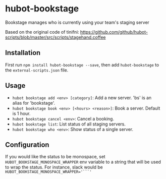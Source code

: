# hubot-bookstage

Bookstage manages who is currently using your team's staging server

Based on the original code of tinifni: https://github.com/github/hubot-scripts/blob/master/src/scripts/stagehand.coffee

## Installation

First run `npm install hubot-bookstage --save`, then add `hubot-bookstage` to the `external-scripts.json` file.

## Usage

- `hubot bookstage add <env> [category]`: Add a new server. 'bs' is an alias for 'bookstage'.
- `hubot bookstage book <env> [<hours> <reason>]`: Book a server. Default is 1 hour.
- `hubot bookstage cancel <env>`: Cancel a booking.
- `hubot bookstage list`: List status of all staging servers.
- `hubot bookstage who <env>`: Show status of a single server.

## Configuration

If you would like the status to be monospace, set `HUBOT_BOOKSTAGE_MONOSPACE_WRAPPER` env variable to a string that will be used to wrap the status. For instance, slack would be ````HUBOT_BOOKSTAGE_MONOSPACE_WRAPPER='```'````
